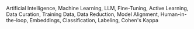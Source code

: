 Artificial Intelligence, Machine Learning, LLM, Fine-Tuning, Active Learning, Data Curation, Training Data, Data Reduction, Model Alignment, Human-in-the-loop, Embeddings, Classification, Labeling, Cohen's Kappa
